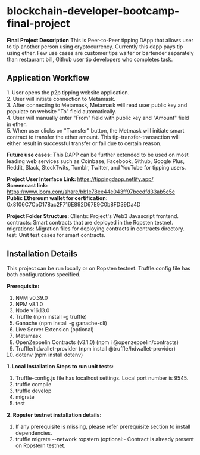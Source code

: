 # blockchain-developer-bootcamp-final-project
<B>Final Project Description</b>
This is Peer-to-Peer tipping DApp that allows user to tip another person using cryptocurrency. Currently this dapp pays tip using ether.
Few use cases are customer tips waiter or bartender separately than restaurant bill, Github user tip developers who completes task.

<h2>Application Workflow</h2>
1. User opens the p2p tipping website application. <br>
2. User will initiate connection to Metamask. <br>
3. After connecting to Metamask, Metamask will read user public key and populate on website "To" field automatically. <br>
4. User will manually enter "From" field with public key and "Amount" field in ether. <br>
5. When user clicks on "Transfer" button, the Metmask will initiate smart contract to transfer the ether amount. This tip-transfer-transaction will either result in successful transfer or fail due to certain reason.

<b>Future use cases: </b>
This DAPP can be further extended to be used on most leading web services such as Coinbase, Facebook, Github, Google Plus, Reddit, Slack, StockTwits, Tumblr, Twitter, and YouTube for tipping users. 

<b>Project User Interface Link: </b> https://tippingdapp.netlify.app/
<br><b>Screencast link: </b> https://www.loom.com/share/bb1e78ee44e043ff97bccdfd33ab5c5c
<br><b>Public Ethereum wallet for certification: </b> 0x8106C7CbD178ac2F716E892D67E9C0b8FD39Da4D

<b>Project Folder Structure: </b>
Clients: Project's Web3 Javascript frontend.
contracts: Smart contracts that are deployed in the Ropsten testnet.
migrations: Migration files for deploying contracts in contracts directory.
test: Unit test cases for smart contracts.

<h2>Installation Details</h2>
This project can be run locally or on Ropsten testnet. Truffle.config file has both configurations specified. 

<b>Prerequisite: </b>
1. NVM v0.39.0
2. NPM v8.1.0
3. Node v16.13.0
5. Truffle (npm install -g truffle)
6. Ganache (npm install -g ganache-cli)
8. Live Server Extension (optional)
9. Metamask
10. OpenZeppelin Contracts (v3.1.0) (npm i @openzeppelin/contracts)
11. Truffle/hdwallet-provider (npm install @truffle/hdwallet-provider)
12. dotenv (npm install dotenv)

<b> 1. Local Installation Steps to run unit tests: </b>
1. Truffle-config.js file has localhost settings. Local port number is 9545.
2. truffle compile
3. truffle develop 
4. migrate
5. test


<b> 2. Ropster testnet installation details: </b>
1. If any prerequisite is missing, please refer prerequisite section to install dependencies.
2. truffle migrate --network ropstern (optional:- Contract is already present on Ropstern testnet.
